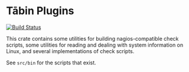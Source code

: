 Tābin Plugins
=============

[![Build Status](https://travis-ci.org/quodlibetor/tabin-plugins.svg)](https://travis-ci.org/quodlibetor/tabin-plugins)

This crate contains some utilities for building nagios-compatible check
scripts, some utilities for reading and dealing with system information on
Linux, and several implementations of check scripts.

See `src/bin` for the scripts that exist.
